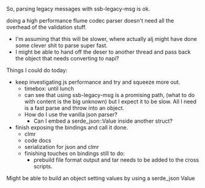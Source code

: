 
So, parsing legacy messages with ssb-legacy-msg is ok.

doing a high performance flume codec parser doesn't need all the overhead of the validation stuff.
  - I'm assuming that this will be slower, where actually alj might have done some clever shit to parse super fast.
  - I might be able to hand off the deser to another thread and pass back the object that needs converting to napi?

Things I could do today: 
  - keep investigating js performance and try and squeeze more out.
    - timebox: until lunch
    - can see that using ssb-legacy-msg is a promising path, (what to do with content is the big unknown) but I expect it to be slow. All I need is a fast parse and throw into an object.
    - How do I use the vanilla json parser?
      - Can I embed a serde_json::Value inside another struct? 
  - finish exposing the bindings and call it done.
    - clmr
    - code docs
    - serialization for json and clmr
    - finishing touches on bindings still to do:
      - prebuild file format output and tar needs to be added to the cross scripts.

Might be able to build an object setting values by using a serde_json Value

